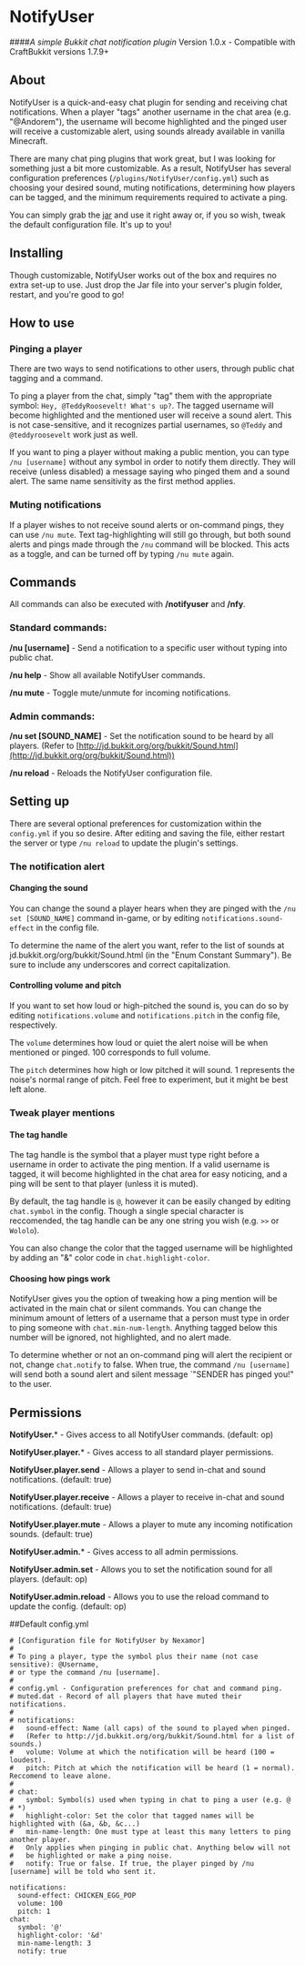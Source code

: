 # NotifyUser

####_A simple Bukkit chat notification plugin_
Version 1.0.x - Compatible with CraftBukkit versions 1.7.9+

## About

NotifyUser is a quick-and-easy chat plugin for sending and receiving chat notifications. When a player "tags" another username in the chat area (e.g. "@Andorem"), the username will become highlighted and the pinged user will receive a customizable alert, using sounds already available in vanilla Minecraft.

There are many chat ping plugins that work great, but I was looking for something just a bit more customizable. As a result, NotifyUser has several configuration preferences (`/plugins/NotifyUser/config.yml`) such as choosing your desired sound, muting notifications, determining how players can be tagged, and the minimum requirements required to activate a ping.

You can simply grab the [jar](http://dev.bukkit.org/bukkit-plugins/NotifyUser) and use it right away or, if you so wish, tweak the default configuration file. It's up to you!

## Installing

Though customizable, NotifyUser works out of the box and requires no extra set-up to use. Just drop the Jar file into your server's plugin folder, restart, and you're good to go!

## How to use

### Pinging a player

There are two ways to send notifications to other users, through public chat tagging and a command.

To ping a player from the chat, simply "tag" them with the appropriate symbol: `Hey, @TeddyRoosevelt! What's up?`. The tagged username will become highlighted and the mentioned user will receive a sound alert. This is not case-sensitive, and it recognizes partial usernames, so `@Teddy` and `@teddyroosevelt` work just as well.

If you want to ping a player without making a public mention, you can type `/nu [username]` without any symbol in order to notify them directly. They will receive (unless disabled) a message saying who pinged them and a sound alert. The same name sensitivity as the first method applies.

### Muting notifications

If a player wishes to not receive sound alerts or on-command pings, they can use `/nu mute`. Text tag-highlighting will still go through, but both sound alerts and pings made through the `/nu` command will be blocked. This acts as a toggle, and can be turned off by typing `/nu mute` again.

## Commands

All commands can also be executed with **/notifyuser** and **/nfy**.

### Standard commands:

**/nu [username]** - Send a notification to a specific user without typing into public chat.

**/nu help** - Show all available NotifyUser commands.

**/nu mute** - Toggle mute/unmute for incoming notifications.

### Admin commands:

**/nu set [SOUND_NAME]** - Set the notification sound to be heard by all players. (Refer to [http://jd.bukkit.org/org/bukkit/Sound.html](http://jd.bukkit.org/org/bukkit/Sound.html))

**/nu reload** - Reloads the NotifyUser configuration file.

## Setting up

There are several optional preferences for customization within the `config.yml` if you so desire. After editing and saving the file, either restart the server or type `/nu reload` to update the plugin's settings.

### The notification alert

#### Changing the sound

You can change the sound a player hears when they are pinged with the `/nu set [SOUND_NAME]` command in-game, or by editing `notifications.sound-effect` in the config file.

To determine the name of the alert you want, refer to the list of sounds at jd.bukkit.org/org/bukkit/Sound.html (in the "Enum Constant Summary"). Be sure to include any underscores and correct capitalization.

#### Controlling volume and pitch

If you want to set how loud or high-pitched the sound is, you can do so by editing `notifications.volume` and `notifications.pitch` in the config file, respectively.

The `volume` determines how loud or quiet the alert noise will be when mentioned or pinged. 100 corresponds to full volume.

The `pitch` determines how high or low pitched it will sound. 1 represents the noise's normal range of pitch. Feel free to experiment, but it might be best left alone.

### Tweak player mentions

#### The tag handle

The tag handle is the symbol that a player must type right before a username in order to activate the ping mention. If a valid username is tagged, it will become highlighted in the chat area for easy noticing, and a ping will be sent to that player (unless it is muted).

By default, the tag handle is `@`, however it can be easily changed by editing `chat.symbol` in the config. Though a single special character is reccomended, the tag handle can be any one string you wish (e.g. `>>` or `Wololo`).

You can also change the color that the tagged username will be highlighted by adding an "&" color code in `chat.highlight-color`.

#### Choosing how pings work

NotifyUser gives you the option of tweaking how a ping mention will be activated in the main chat or silent commands. You can change the minimum amount of letters of a username that a person must type in order to ping someone with `chat.min-num-length`. Anything tagged below this number will be ignored, not highlighted, and no alert made.

To determine whether or not an on-command ping will alert the recipient or not, change `chat.notify` to false. When true, the command `/nu [username]` will send both a sound alert and silent message `"SENDER has pinged you!" to the user.

## Permissions

**NotifyUser.*** - Gives access to all NotifyUser commands. (default: op)

**NotifyUser.player.*** - Gives access to all standard player permissions.

**NotifyUser.player.send** - Allows a player to send in-chat and sound notifications. (default: true)

**NotifyUser.player.receive** - Allows a player to receive in-chat and sound notifications. (default: true)

**NotifyUser.player.mute** - Allows a player to mute any incoming notification sounds. (default: true)

**NotifyUser.admin.*** - Gives access to all admin permissions.

**NotifyUser.admin.set** - Allows you to set the notification sound for all players. (default: op)

**NotifyUser.admin.reload** - Allows you to use the reload command to update the config. (default: op)

##Default config.yml
```
# [Configuration file for NotifyUser by Nexamor]
#
# To ping a player, type the symbol plus their name (not case sensitive): @Username, 
# or type the command /nu [username].
#
# config.yml - Configuration preferences for chat and command ping.
# muted.dat - Record of all players that have muted their notifications.
#
# notifications:
#   sound-effect: Name (all caps) of the sound to played when pinged.
#   (Refer to http://jd.bukkit.org/org/bukkit/Sound.html for a list of sounds.)
#   volume: Volume at which the notification will be heard (100 = loudest).
#   pitch: Pitch at which the notification will be heard (1 = normal). Reccomend to leave alone.
#
# chat:
#   symbol: Symbol(s) used when typing in chat to ping a user (e.g. @ # *)
#   highlight-color: Set the color that tagged names will be highlighted with (&a, &b, &c...)
#   min-name-length: One must type at least this many letters to ping another player.
#   Only applies when pinging in public chat. Anything below will not
#   be highlighted or make a ping noise.
#   notify: True or false. If true, the player pinged by /nu [username] will be told who sent it.

notifications:
  sound-effect: CHICKEN_EGG_POP
  volume: 100
  pitch: 1
chat:
  symbol: '@'
  highlight-color: '&d'
  min-name-length: 3
  notify: true
```
